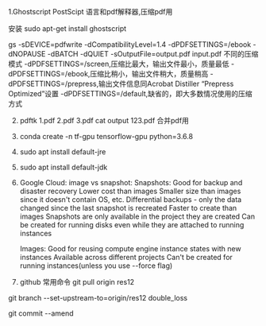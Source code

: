 1.Ghostscript
PostScipt 语言和pdf解释器,压缩pdf用

安装
sudo apt-get install ghostscript

gs -sDEVICE=pdfwrite -dCompatibilityLevel=1.4 -dPDFSETTINGS=/ebook -dNOPAUSE -dBATCH -dQUIET -sOutputFile=output.pdf input.pdf
不同的压缩模式 
-dPDFSETTINGS=/screen,压缩比最大，输出文件最小，质量最低
-dPDFSETTINGS=/ebook,压缩比稍小，输出文件稍大，质量稍高
-dPDFSETTINGS=/prepress,输出文件信息同Acrobat Distiller “Prepress Optimized”设置
-dPDFSETTINGS=/default,缺省的，即大多数情况使用的压缩方式

2. pdftk 1.pdf 2.pdf 3.pdf cat output 123.pdf
合并pdf用

3. conda create -n tf-gpu tensorflow-gpu python=3.6.8

4. sudo apt install default-jre

5. sudo apt install default-jdk

6. Google Cloud: image vs snapshot:
    Snapshots:
    Good for backup and disaster recovery
    Lower cost than images
    Smaller size than images since it doesn't contain OS, etc.
    Differential backups - only the data changed since the last snapshot is recreated
    Faster to create than images
    Snapshots are only available in the project they are created
    Can be created for running disks even while they are attached to running instances
    
    Images:
    Good for reusing compute engine instance states with new instances
    Available across different projects
    Can't be created for running instances(unless you use --force flag)

7. github 常用命令
git pull origin res12

git branch --set-upstream-to=origin/res12 double_loss

git commit --amend
